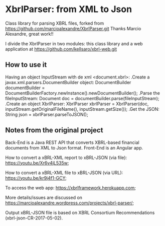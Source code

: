 # XbrlParser: from XML to Json

Class library for parsing XBRL files, forked from https://github.com/marcioalexandre/XbrlParser.git
Thanks Marcio Alexandre, great work!!

I divide the XbrlParser in two modules: this class library and a
web application at https://github.com/kellsaro/xbrl-web.git

## How to use it

Having an object InputStream with de xml <document.xbrl>:
.Create a javax.xml.parsers.DocumentBuilder object:  DocumentBuilder documentBuilder = DocumentBuilderFactory.newInstance().newDocumentBuilder();
.Parse the fileInputStream: Document doc = documentBuilder.parse(fileInputStream);
.Create an object XbrlParser: XbrlParser xbrlParser = XbrlParser(doc, inputStream.getOriginalFileName(), inputStream.getSize());
.Get the JSON: String json = xbrlParser.parseToJSON();  

## Notes from the original project

Back-End is a Java REST API that converts XBRL-based financial documents from XML to Json format. Front-End is an Angular app.

How to convert a xBRL-XML report to xBRL-JSON (via file): https://youtu.be/Xr6v4jL535w;

How to convert a xBRL-XML file to xBRL-JSON (via URL): https://youtu.be/kr9j4f1-GCY; 

To access the web app: https://xbrlframework.herokuapp.com;

More details/issues are discussed on https://marcioalexandre.wordpress.com/projects/xbrl-parser/;

Output xBRL-JSON file is based on XBRL Consortium Recommendations (xbrl-json-CR-2017-05-02).
